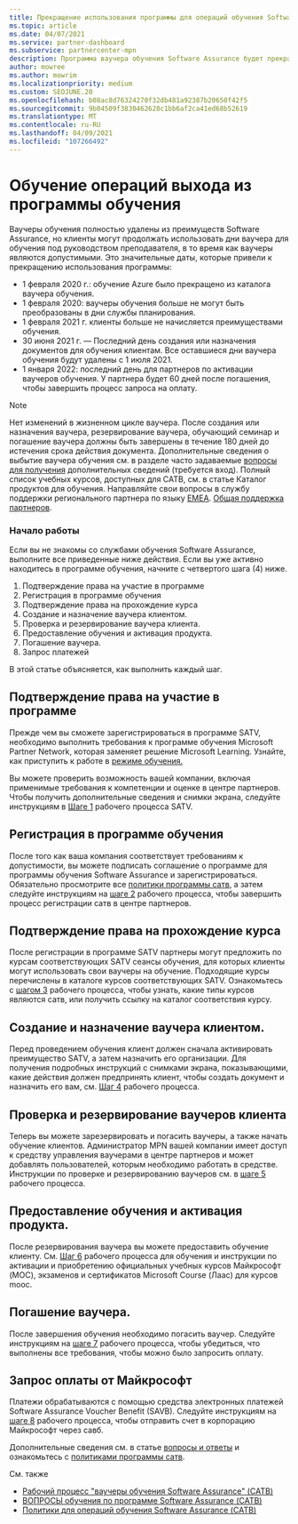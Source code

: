```yaml
---
title: Прекращение использования программы для операций обучения Software Assurance
ms.topic: article
ms.date: 04/07/2021
ms.service: partner-dashboard
ms.subservice: partnercenter-mpn
description: Программа ваучера обучения Software Assurance будет прекращена.
author: mowree
ms.author: mowrim
ms.localizationpriority: medium
ms.custom: SEOJUNE.20
ms.openlocfilehash: b08ac8d76324270f32db481a92387b20650f42f5
ms.sourcegitcommit: 9b04509f3830462628c1bb6af2ca41ed68b52619
ms.translationtype: MT
ms.contentlocale: ru-RU
ms.lasthandoff: 04/09/2021
ms.locfileid: "107266492"
---
```

# <a name="training-vouchers-program-retirement"></a>Обучение операций выхода из программы обучения

Ваучеры обучения полностью удалены из преимуществ Software Assurance, но клиенты могут продолжать использовать дни ваучера для обучения под руководством преподавателя, в то время как ваучеры являются допустимыми. Это значительные даты, которые привели к прекращению использования программы: 

- 1 февраля 2020 г.: обучение Azure было прекращено из каталога ваучера обучения.
- 1 февраля 2020: ваучеры обучения больше не могут быть преобразованы в дни службы планирования.  
- 1 февраля 2021 г. клиенты больше не начисляется преимуществами обучения. 
- 30 июня 2021 г. — Последний день создания или назначения документов для обучения клиентам. Все оставшиеся дни ваучера обучения будут удалены с 1 июля 2021.
- 1 января 2022: последний день для партнеров по активации ваучеров обучения. У партнера будет 60 дней после погашения, чтобы завершить процесс запроса на оплату.  

>[!NOTE]
>Нет изменений в жизненном цикле ваучера. После создания или назначения ваучера, резервирование ваучера, обучающий семинар и погашение ваучера должны быть завершены в течение 180 дней до истечения срока действия документа.  Дополнительные сведения о выбытие ваучера обучения см. в разделе часто задаваемые [вопросы для получения](https://partner.microsoft.com/resources/collection/software-assurance-benefit-changes#/) дополнительных сведений (требуется вход).  Полный список учебных курсов, доступных для САТВ, см. в статье Каталог продуктов для обучения.  Направляйте свои вопросы в службу поддержки регионального партнера по языку [EMEA](mailto:savoucher@msdirectservices.com). [Общая поддержка партнеров](https://partner.microsoft.com/dashboard/support/servicerequests).



### <a name="get-started"></a>Начало работы

Если вы не знакомы со службами обучения Software Assurance, выполните все приведенные ниже действия. Если вы уже активно находитесь в программе обучения, начните с четвертого шага (4) ниже. 

1. Подтверждение права на участие в программе
2. Регистрация в программе обучения
3. Подтверждение права на прохождение курса
4. Создание и назначение ваучера клиентом.
5. Проверка и резервирование ваучера клиента.
6. Предоставление обучения и активация продукта.
7. Погашение ваучера.
8. Запрос платежей

В этой статье объясняется, как выполнить каждый шаг.

## <a name="confirm-program-eligibility"></a>Подтверждение права на участие в программе

Прежде чем вы сможете зарегистрироваться в программе SATV, необходимо выполнить требования к программе обучения Microsoft Partner Network, которая заменяет решение Microsoft Learning. Узнайте, как приступить к работе в [режиме обучения.](https://partner.microsoft.com/membership/learning-partners)

Вы можете проверить возможность вашей компании, включая применимые требования к компетенции и оценке в центре партнеров. Чтобы получить дополнительные сведения и снимки экрана, следуйте инструкциям в [Шаге 1](https://query.prod.cms.rt.microsoft.com/cms/api/am/binary/RE4s3bB) рабочего процесса SATV.

## <a name="enroll-in-the-training-program"></a>Регистрация в программе обучения

После того как ваша компания соответствует требованиям к допустимости, вы можете подписать соглашение о программе для программы обучения Software Assurance и зарегистрироваться. Обязательно просмотрите все [политики программы сатв](https://query.prod.cms.rt.microsoft.com/cms/api/am/binary/RE3koEP), а затем следуйте инструкциям на [шаге 2](https://query.prod.cms.rt.microsoft.com/cms/api/am/binary/RE4s3bB) рабочего процесса, чтобы завершить процесс регистрации сатв в центре партнеров.


## <a name="confirm-course-eligibility"></a>Подтверждение права на прохождение курса
После регистрации в программе SATV партнеры могут предложить по курсам соответствующих SATV сеансы обучения, для которых клиенты могут использовать свои ваучеры на обучение. Подходящие курсы перечислены в каталоге курсов соответствующих SATV. Ознакомьтесь с [шагом 3](https://query.prod.cms.rt.microsoft.com/cms/api/am/binary/RE4s3bB) рабочего процесса, чтобы узнать, какие типы курсов являются сатв, или получить ссылку на каталог соответствия курсу.

## <a name="have-customer-create-and-assign-voucher"></a>Создание и назначение ваучера клиентом.

Перед проведением обучения клиент должен сначала активировать преимущество SATV, а затем назначить его организации. Для получения подробных инструкций с снимками экрана, показывающими, какие действия должен предпринять клиент, чтобы создать документ и назначить его вам, см. [Шаг 4](https://query.prod.cms.rt.microsoft.com/cms/api/am/binary/RE4s3bB) рабочего процесса.

## <a name="validate-and-reserve-customer-vouchers"></a>Проверка и резервирование ваучеров клиента

Теперь вы можете зарезервировать и погасить ваучеры, а также начать обучение клиентов. Администратор MPN вашей компании имеет доступ к средству управления ваучерами в центре партнеров и может добавлять пользователей, которым необходимо работать в средстве. Инструкции по проверке и резервированию ваучеров см. в [шаге 5](https://query.prod.cms.rt.microsoft.com/cms/api/am/binary/RE4s3bB) рабочего процесса.

## <a name="deliver-training-and-activate-product"></a>Предоставление обучения и активация продукта.

После резервирования ваучера вы можете предоставить обучение клиенту. См. [Шаг 6](https://query.prod.cms.rt.microsoft.com/cms/api/am/binary/RE4s3bB) рабочего процесса для обучения и инструкции по активации и приобретению официальных учебных курсов Майкрософт (MOC), экзаменов и сертификатов Microsoft Course (Лаас) для курсов mooc.

## <a name="redeem-voucher"></a>Погашение ваучера.

После завершения обучения необходимо погасить ваучер. Следуйте инструкциям на [шаге 7](https://query.prod.cms.rt.microsoft.com/cms/api/am/binary/RE4s3bB) рабочего процесса, чтобы убедиться, что выполнены все требования, чтобы можно было запросить оплату. 


## <a name="request-payment-from-microsoft"></a>Запрос оплаты от Майкрософт

Платежи обрабатываются с помощью средства электронных платежей Software Assurance Voucher Benefit (SAVB). Следуйте инструкциям на [шаге 8](https://query.prod.cms.rt.microsoft.com/cms/api/am/binary/RE4s3bB) рабочего процесса, чтобы отправить счет в корпорацию Майкрософт через савб. 

Дополнительные сведения см. в статье [вопросы и ответы](https://query.prod.cms.rt.microsoft.com/cms/api/am/binary/RE3kz5o) и ознакомьтесь с [политиками программы сатв](https://query.prod.cms.rt.microsoft.com/cms/api/am/binary/RE3koEP).

См. также

- [Рабочий процесс "ваучеры обучения Software Assurance" (САТВ)](https://query.prod.cms.rt.microsoft.com/cms/api/am/binary/RE4s3bB)
- [ВОПРОСЫ обучения по программе Software Assurance (САТВ)](https://query.prod.cms.rt.microsoft.com/cms/api/am/binary/RE3kz5o)
- [Политики для операций обучения Software Assurance (САТВ)](https://query.prod.cms.rt.microsoft.com/cms/api/am/binary/RE3koEP)

